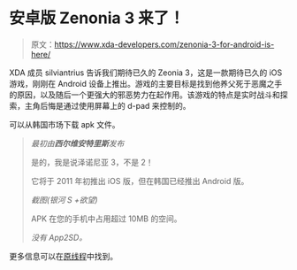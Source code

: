# 安卓版 Zenonia 3 来了！

> 原文：<https://www.xda-developers.com/zenonia-3-for-android-is-here/>

XDA 成员 silviantrius 告诉我们期待已久的 Zeonia 3，这是一款期待已久的 iOS 游戏，刚刚在 Android 设备上推出。游戏的主要目标是找到他养父死于恶魔之手的原因，以及随后一个更强大的邪恶势力在起作用。该游戏的特点是实时战斗和探索，主角后悔是通过使用屏幕上的 d-pad 来控制的。

可以从韩国市场下载 apk 文件。

> *最初由**西尔维安特里斯**发布*
> 
> 是的，我是说泽诺尼亚 3，不是 2！
> 
> 它将于 2011 年初推出 iOS 版，但在韩国已经推出 Android 版。
> 
> *截图(银河 S +欲望)*
> 
> APK 在您的手机中占用超过 10MB 的空间。
> 
> *没有 App2SD。*

更多信息可以在[原线程](http://forum.xda-developers.com/showthread.php?p=9398796#post9398796)中找到。
